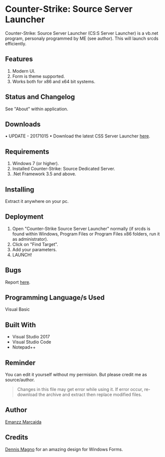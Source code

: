 # Counter-Strike: Source Server Launcher

Counter-Strike: Source Server Launcher (CS:S Server Launcher) is a vb.net program, personaly programmed by ME (see author). This will launch srcds efficiently.

## Features

1. Modern UI.
2. Form is theme supported.
3. Works both for x86 and x64 bit systems.

## Status and Changelog

See "About" within application.

## Downloads

• UPDATE - 20171015
• Download the latest CSS Server Launcher [here](https://github.com/EmanzzKie/Counter-Strike--Source-Server-Launcher/releases/tag/release).

## Requirements

1. Windows 7 (or higher).
2. Installed Counter-Strike: Source Dedicated Server.
3. .Net Framework 3.5 and above.

## Installing

Extract it anywhere on your pc.

## Deployment

1. Open "Counter-Strike Source Server Launcher" normally (if srcds is found within Windows, Program Files or Program Files x86 folders, run it as administrator).
2. Click on "Find Target".
3. Add your parameters.
4. LAUNCH!

## Bugs

Report [here](https://github.com/EmanzzKie/Counter-Strike--Source-Server-Launcher/issues).

## Programming Language/s Used

Visual Basic

## Built With

* Visual Studio 2017
* Visual Studio Code
* Notepad++

## Reminder

You can edit it yourself without my permision. But please credit me as source/author.

> Changes in this file may get error while using it. If error occur, re-download the archive and extract then replace modified files.

## Author
[Emanzz Marcaida](https://github.com/EmanzzKie)

## Credits

[Dennis Magno](https://github.com/dennismagno) for an amazing design for Windows Forms.
